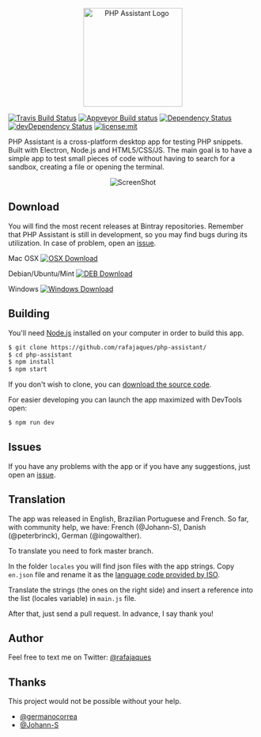 <p align="center">
  <img width="200" src="https://raw.githubusercontent.com/rafajaques/php-assistant/master/app/gfx/readme/logo.png" alt="PHP Assistant Logo"/>
</p>

[![Travis Build Status](https://travis-ci.org/rafajaques/php-assistant.svg?branch=master)](https://travis-ci.org/rafajaques/php-assistant)
[![Appveyor Build status](https://ci.appveyor.com/api/projects/status/r4wsabo0ury7a5kg?svg=true)](https://ci.appveyor.com/project/rafajaques/php-assistant)
[![Dependency Status](https://david-dm.org/rafajaques/php-assistant.svg?path=app)](https://david-dm.org/rafajaques/php-assistant?path=app)
[![devDependency Status](https://david-dm.org/rafajaques/php-assistant/dev-status.svg)](https://david-dm.org/rafajaques/php-assistant#info=devDependencies)
[![license:mit](https://img.shields.io/badge/license-mit-blue.svg)](https://opensource.org/licenses/MIT)

PHP Assistant is a cross-platform desktop app for testing PHP snippets.
Built with Electron, Node.js and HTML5/CSS/JS.
The main goal is to have a simple app to test small pieces of code without having to search for a sandbox, creating a file or opening the terminal.

<p align="center">
  <img src="https://raw.githubusercontent.com/rafajaques/php-assistant/master/app/gfx/readme/screenshot.png" alt="ScreenShot"/>
</p>

## Download

You will find the most recent releases at Bintray repositories. Remember that PHP Assistant is still in development, so you may find bugs during its utilization. In case of problem, open an [issue](https://github.com/rafajaques/php-assistant/issues).

Mac OSX [![OSX Download](https://api.bintray.com/packages/rafajaques/mac-osx/php-assistant/images/download.svg) ](https://bintray.com/rafajaques/mac-osx/php-assistant/_latestVersion#files)

Debian/Ubuntu/Mint [![DEB Download](https://api.bintray.com/packages/rafajaques/deb/php-assistant/images/download.svg) ](https://bintray.com/rafajaques/deb/php-assistant/_latestVersion#files)

Windows [![Windows Download](https://api.bintray.com/packages/rafajaques/windows/php-assistant/images/download.svg) ](https://bintray.com/rafajaques/windows/php-assistant/_latestVersion#files)

## Building

You'll need [Node.js](https://nodejs.org) installed on your computer in order to build this app.

```bash
$ git clone https://github.com/rafajaques/php-assistant/
$ cd php-assistant
$ npm install
$ npm start
```

If you don't wish to clone, you can [download the source code](https://github.com/rafajaques/php-assistant/archive/master.zip).

For easier developing you can launch the app maximized with DevTools open:

```bash
$ npm run dev
```

## Issues

If you have any problems with the app or if you have any suggestions, just open an [issue](https://github.com/rafajaques/php-assistant/issues).

## Translation

The app was released in English, Brazilian Portuguese and French.
So far, with community help, we have: French (@Johann-S), Danish (@peterbrinck), German (@ingowalther).

To translate you need to fork master branch.

In the folder `locales` you will find json files with the app strings.
Copy `en.json` file and rename it as the [language code provided by ISO](http://www.lingoes.net/en/translator/langcode.htm).

Translate the strings (the ones on the right side) and insert a reference into the list (locales variable) in `main.js` file.

After that, just send a pull request. In advance, I say thank you!

## Author

Feel free to text me on Twitter: [@rafajaques](https://twitter.com/rafajaques)

## Thanks

This project would not be possible without your help.

- [@germanocorrea](https://github.com/germanocorrea)
- [@Johann-S](https://github.com/johann-s)
